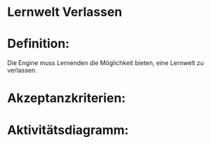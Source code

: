 # Lernwelt Verlassen


# Definition:

Die Engine muss Lernenden die Möglichkeit bieten, eine Lernwelt zu verlassen.

# Akzeptanzkriterien:


# Aktivitätsdiagramm:
